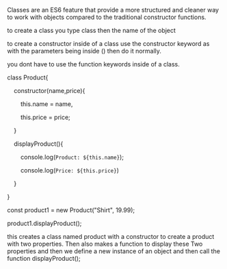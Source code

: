 
Classes are an ES6 feature that provide a more structured and cleaner way to work with objects compared to the traditional constructor functions.



to create a class you type class then the name of the object 

to create a constructor inside of a class use the constructor keyword as with the parameters being inside () then do it normally.

you dont have to use the function keywords inside of a class. 


  

class Product{

    constructor(name,price){

        this.name = name,

        this.price = price;

    }

  

    displayProduct(){

        console.log(`Product: ${this.name}`);

        console.log(`Price: ${this.price}`)

  

    }

}

  

const product1 = new Product("Shirt", 19.99);

  

product1.displayProduct();


this creates a class named product with a constructor to create a product with two properties. Then also makes a function to display these Two properties and then we define a new instance of an object and then call the function displayProduct(); 